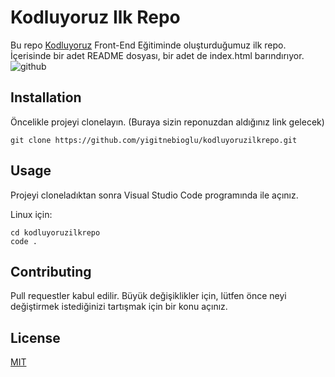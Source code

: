 # Kodluyoruz Ilk Repo
Bu repo [Kodluyoruz](https://www.kodluyoruz.org) Front-End Eğitiminde oluşturduğumuz ilk repo. İçerisinde bir adet README dosyası, bir adet de index.html barındırıyor.
![github](https://github.com/yigitnebioglu/kodluyoruzilkrepo/tree/main/figures)
## Installation
Öncelikle projeyi clonelayın. (Buraya sizin reponuzdan aldığınız link gelecek)

`git clone https://github.com/yigitnebioglu/kodluyoruzilkrepo.git`

## Usage

Projeyi cloneladıktan sonra Visual Studio Code programında ile açınız.

Linux için:

```linux
cd kodluyoruzilkrepo
code .
```

## Contributing

Pull requestler kabul edilir. Büyük değişiklikler için, lütfen önce neyi değiştirmek istediğinizi tartışmak için bir konu açınız.

## License
[MIT](https://choosealicense.com/licenses/mit/)

